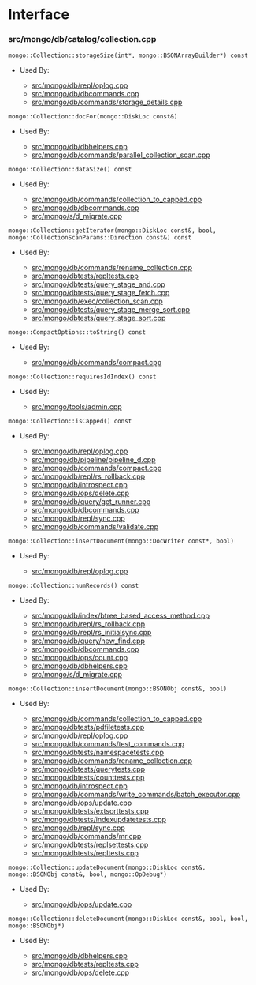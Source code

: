 
# Interface

### src/mongo/db/catalog/collection.cpp

<div></div>

    mongo::Collection::storageSize(int*, mongo::BSONArrayBuilder*) const

- Used By:

    - [src/mongo/db/repl/oplog.cpp](../../../replication)
    - [src/mongo/db/dbcommands.cpp](../../../database\_commands)
    - [src/mongo/db/commands/storage\_details.cpp](../../../database\_commands)

<div></div>

    mongo::Collection::docFor(mongo::DiskLoc const&)

- Used By:

    - [src/mongo/db/dbhelpers.cpp](../../../client\_and\_operation\_tracking)
    - [src/mongo/db/commands/parallel\_collection\_scan.cpp](../../../database\_commands)

<div></div>

    mongo::Collection::dataSize() const

- Used By:

    - [src/mongo/db/commands/collection\_to\_capped.cpp](../../../database\_commands)
    - [src/mongo/db/dbcommands.cpp](../../../database\_commands)
    - [src/mongo/s/d\_migrate.cpp](../../../sharding)

<div></div>

    mongo::Collection::getIterator(mongo::DiskLoc const&, bool, mongo::CollectionScanParams::Direction const&) const

- Used By:

    - [src/mongo/db/commands/rename\_collection.cpp](../../../database\_commands)
    - [src/mongo/dbtests/repltests.cpp](../../../unit\_tests)
    - [src/mongo/dbtests/query\_stage\_and.cpp](../../../unit\_tests)
    - [src/mongo/dbtests/query\_stage\_fetch.cpp](../../../unit\_tests)
    - [src/mongo/db/exec/collection\_scan.cpp](../../../core\_query\_system)
    - [src/mongo/dbtests/query\_stage\_merge\_sort.cpp](../../../unit\_tests)
    - [src/mongo/dbtests/query\_stage\_sort.cpp](../../../unit\_tests)

<div></div>

    mongo::CompactOptions::toString() const

- Used By:

    - [src/mongo/db/commands/compact.cpp](../../../database\_commands)

<div></div>

    mongo::Collection::requiresIdIndex() const

- Used By:

    - [src/mongo/tools/admin.cpp](../../../tools)

<div></div>

    mongo::Collection::isCapped() const

- Used By:

    - [src/mongo/db/repl/oplog.cpp](../../../replication)
    - [src/mongo/db/pipeline/pipeline\_d.cpp](../../../aggregation\_framework)
    - [src/mongo/db/commands/compact.cpp](../../../database\_commands)
    - [src/mongo/db/repl/rs\_rollback.cpp](../../../replication)
    - [src/mongo/db/introspect.cpp](../../../client\_and\_operation\_tracking)
    - [src/mongo/db/ops/delete.cpp](../../../core\_query\_system)
    - [src/mongo/db/query/get\_runner.cpp](../../../core\_query\_system)
    - [src/mongo/db/dbcommands.cpp](../../../database\_commands)
    - [src/mongo/db/repl/sync.cpp](../../../replication)
    - [src/mongo/db/commands/validate.cpp](../../../database\_commands)

<div></div>

    mongo::Collection::insertDocument(mongo::DocWriter const*, bool)

- Used By:

    - [src/mongo/db/repl/oplog.cpp](../../../replication)

<div></div>

    mongo::Collection::numRecords() const

- Used By:

    - [src/mongo/db/index/btree\_based\_access\_method.cpp](../../../indexing)
    - [src/mongo/db/repl/rs\_rollback.cpp](../../../replication)
    - [src/mongo/db/repl/rs\_initialsync.cpp](../../../replication)
    - [src/mongo/db/query/new\_find.cpp](../../../core\_query\_system)
    - [src/mongo/db/dbcommands.cpp](../../../database\_commands)
    - [src/mongo/db/ops/count.cpp](../../../core\_query\_system)
    - [src/mongo/db/dbhelpers.cpp](../../../client\_and\_operation\_tracking)
    - [src/mongo/s/d\_migrate.cpp](../../../sharding)

<div></div>

    mongo::Collection::insertDocument(mongo::BSONObj const&, bool)

- Used By:

    - [src/mongo/db/commands/collection\_to\_capped.cpp](../../../database\_commands)
    - [src/mongo/dbtests/pdfiletests.cpp](../../../unit\_tests)
    - [src/mongo/db/repl/oplog.cpp](../../../replication)
    - [src/mongo/db/commands/test\_commands.cpp](../../../database\_commands)
    - [src/mongo/dbtests/namespacetests.cpp](../../../unit\_tests)
    - [src/mongo/db/commands/rename\_collection.cpp](../../../database\_commands)
    - [src/mongo/dbtests/querytests.cpp](../../../unit\_tests)
    - [src/mongo/dbtests/counttests.cpp](../../../unit\_tests)
    - [src/mongo/db/introspect.cpp](../../../client\_and\_operation\_tracking)
    - [src/mongo/db/commands/write\_commands/batch\_executor.cpp](../../../wire\_protocol\_write\_commands)
    - [src/mongo/db/ops/update.cpp](../../../core\_query\_system)
    - [src/mongo/dbtests/extsorttests.cpp](../../../unit\_tests)
    - [src/mongo/dbtests/indexupdatetests.cpp](../../../unit\_tests)
    - [src/mongo/db/repl/sync.cpp](../../../replication)
    - [src/mongo/db/commands/mr.cpp](../../../database\_commands)
    - [src/mongo/dbtests/replsettests.cpp](../../../unit\_tests)
    - [src/mongo/dbtests/repltests.cpp](../../../unit\_tests)

<div></div>

    mongo::Collection::updateDocument(mongo::DiskLoc const&, mongo::BSONObj const&, bool, mongo::OpDebug*)

- Used By:

    - [src/mongo/db/ops/update.cpp](../../../core\_query\_system)

<div></div>

    mongo::Collection::deleteDocument(mongo::DiskLoc const&, bool, bool, mongo::BSONObj*)

- Used By:

    - [src/mongo/db/dbhelpers.cpp](../../../client\_and\_operation\_tracking)
    - [src/mongo/dbtests/repltests.cpp](../../../unit\_tests)
    - [src/mongo/db/ops/delete.cpp](../../../core\_query\_system)
